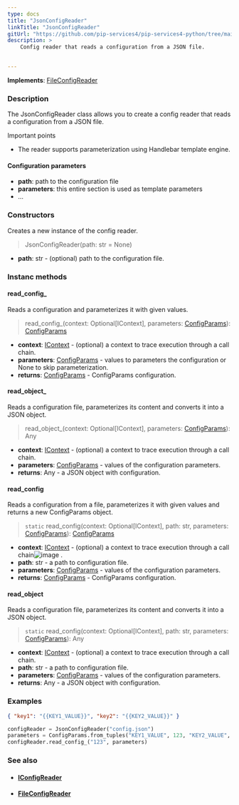 ```yaml
---
type: docs
title: "JsonConfigReader"
linkTitle: "JsonConfigReader"
gitUrl: "https://github.com/pip-services4/pip-services4-python/tree/main/pip-services4-config-python"
description: >
    Config reader that reads a configuration from a JSON file.

    
---
```


**Implements**: [FileConfigReader](../file_config_reader)

### Description

The JsonConfigReader class allows you to create a config reader that reads a configuration from a JSON file.

Important points

- The reader supports parameterization using Handlebar template engine.

#### Configuration parameters

- **path**: path to the configuration file
- **parameters**: this entire section is used as template parameters
- ...


### Constructors
Creates a new instance of the config reader.

> JsonConfigReader(path: str = None)

- **path**: str - (optional) path to the configuration file.


### Instanc methods


#### read_config_
Reads a configuration and parameterizes it with given values.

> read_config_(context: Optional[IContext], parameters: [ConfigParams](../../../commons/config/config_params)): [ConfigParams](../../../commons/config/config_params)

- **context**: [IContext](../../../components/context/icontext) - (optional) a context to trace execution through a call chain.
- **parameters**: [ConfigParams](../../../commons/config/config_params) - values to parameters the configuration or None to skip parameterization.
- **returns**: [ConfigParams](../../../commons/config/config_params) - ConfigParams configuration.


#### read_object_
Reads a configuration file, parameterizes its content and converts it into a JSON object.

> read_object_(context: Optional[IContext], parameters: [ConfigParams](../../../commons/config/config_params)): Any

- **context**: [IContext](../../../components/context/icontext) - (optional) a context to trace execution through a call chain.
- **parameters**: [ConfigParams](../../../commons/config/config_params) - values of the configuration parameters.
- **returns**: Any - a JSON object with configuration.


#### read_config
Reads a configuration from a file, parameterizes it with given values and returns a new ConfigParams object.

> `static` read_config(context: Optional[IContext], path: str, parameters: [ConfigParams](../../../commons/config/config_params)): [ConfigParams](../../../commons/config/config_params)

- **context**: [IContext](../../../components/context/icontext) - (optional) a context to trace execution through a call chain![image](https://github.com/pip-services/pip-services-docs/assets/68734409/7492f052-81e9-48b0-83d2-a3241d0b4dfc)
.
- **path**: str - a path to configuration file.
- **parameters**: [ConfigParams](../../../commons/config/config_params) - values of the configuration parameters.
- **returns**: [ConfigParams](../../../commons/config/config_params) - ConfigParams configuration.


#### read_object
Reads a configuration file, parameterizes its content and converts it into a JSON object.

> `static` read_config(context: Optional[IContext], path: str, parameters: [ConfigParams](../../../commons/config/config_params)): Any

- **context**: [IContext](../../../components/context/icontext) - (optional) a context to trace execution through a call chain.
- **path**: str - a path to configuration file.
- **parameters**: [ConfigParams](../../../commons/config/config_params) - values of the configuration parameters.
- **returns**: Any - a JSON object with configuration.

### Examples

```json
{ "key1": "{{KEY1_VALUE}}", "key2": "{{KEY2_VALUE}}" }
```
    
        
```python
configReader = JsonConfigReader("config.json")
parameters = ConfigParams.from_tuples("KEY1_VALUE", 123, "KEY2_VALUE", "ABC")
configReader.read_config_("123", parameters)
```

### See also
- #### [IConfigReader](../iconfig_reader)
- #### [FileConfigReader](../file_config_reader)
